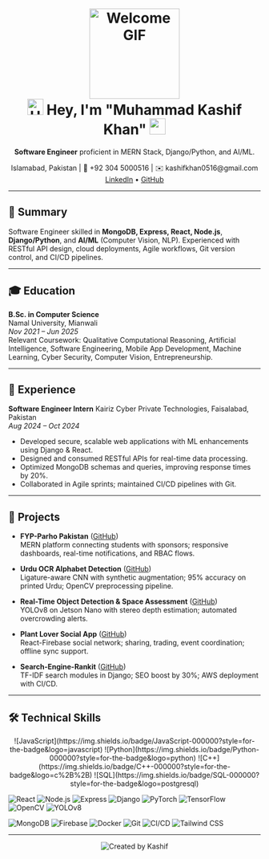 
<h1 align="center">
  <img src="https://media.giphy.com/media/WUlplcMpOCEmTGBtBW/giphy.gif" width="180" alt="Welcome GIF"/><br>
  <img src="https://raw.githubusercontent.com/blackcater/blackcater/main/images/Hi.gif" height="32" alt="Hi"/> Hey, I'm "Muhammad Kashif Khan" <img src="https://raw.githubusercontent.com/blackcater/blackcater/main/images/Hi.gif" height="32"/>
</h1>

<p align="center">
  <strong>Software Engineer</strong> proficient in MERN Stack, Django/Python, and AI/ML.
</p>

<p align="center">
  Islamabad, Pakistan | 📱 +92 304 5000516 | ✉️ kashifkhan0516@gmail.com<br>
  <a href="https://linkedin.com/in/mkashif09">LinkedIn</a> • <a href="https://github.com/kashifkhan09">GitHub</a>
</p>

---

## 📝 Summary

Software Engineer skilled in **MongoDB, Express, React, Node.js**, **Django/Python**, and **AI/ML** (Computer Vision, NLP). Experienced with RESTful API design, cloud deployments, Agile workflows, Git version control, and CI/CD pipelines.

---

## 🎓 Education

**B.Sc. in Computer Science**  
Namal University, Mianwali  
_Nov 2021 – Jun 2025_  
Relevant Coursework: Qualitative Computational Reasoning, Artificial Intelligence, Software Engineering, Mobile App Development, Machine Learning, Cyber Security, Computer Vision, Entrepreneurship.

---

## 💼 Experience

**Software Engineer Intern** 
Kairiz Cyber Private Technologies, Faisalabad, Pakistan  
_Aug 2024 – Oct 2024_
- Developed secure, scalable web applications with ML enhancements using Django & React.  
- Designed and consumed RESTful APIs for real-time data processing.  
- Optimized MongoDB schemas and queries, improving response times by 20%.  
- Collaborated in Agile sprints; maintained CI/CD pipelines with Git.

---

## 🚀 Projects

- **FYP-Parho Pakistan** ([GitHub](https://github.com/kashifkhan09/FYP-Parho-Pakistan))  
  MERN platform connecting students with sponsors; responsive dashboards, real-time notifications, and RBAC flows.

- **Urdu OCR Alphabet Detection** ([GitHub](https://github.com/kashifkhan09/Urdu-OCR-Detection))  
  Ligature-aware CNN with synthetic augmentation; 95% accuracy on printed Urdu; OpenCV preprocessing pipeline.

- **Real-Time Object Detection & Space Assessment** ([GitHub](https://github.com/kashifkhan09/RealTime-Object-Detection))  
  YOLOv8 on Jetson Nano with stereo depth estimation; automated overcrowding alerts.

- **Plant Lover Social App** ([GitHub](https://github.com/kashifkhan09/Plant-Lover-Social-App))  
  React-Firebase social network; sharing, trading, event coordination; offline sync support.

- **Search-Engine-Rankit** ([GitHub](https://github.com/kashifkhan09/Search-Engine-Rankit))  
  TF-IDF search modules in Django; SEO boost by 30%; AWS deployment with CI/CD.

---

## 🛠️ Technical Skills

<p align="center">
  <!-- Languages -->
  ![JavaScript](https://img.shields.io/badge/JavaScript-000000?style=for-the-badge&logo=javascript)
  ![Python](https://img.shields.io/badge/Python-000000?style=for-the-badge&logo=python)
  ![C++](https://img.shields.io/badge/C++-000000?style=for-the-badge&logo=c%2B%2B)
  ![SQL](https://img.shields.io/badge/SQL-000000?style=for-the-badge&logo=postgresql)

  <!-- Frameworks & Libraries -->
  ![React](https://img.shields.io/badge/React-000000?style=for-the-badge&logo=react)
  ![Node.js](https://img.shields.io/badge/Node.js-000000?style=for-the-badge&logo=node.js)
  ![Express](https://img.shields.io/badge/Express.js-000000?style=for-the-badge&logo=express)
  ![Django](https://img.shields.io/badge/Django-000000?style=for-the-badge&logo=django)
  ![PyTorch](https://img.shields.io/badge/PyTorch-000000?style=for-the-badge&logo=pytorch)
  ![TensorFlow](https://img.shields.io/badge/TensorFlow-000000?style=for-the-badge&logo=tensorflow)
  ![OpenCV](https://img.shields.io/badge/OpenCV-000000?style=for-the-badge&logo=opencv)
  ![YOLOv8](https://img.shields.io/badge/YOLOv8-000000?style=for-the-badge)

  <!-- Databases & Tools -->
  ![MongoDB](https://img.shields.io/badge/MongoDB-000000?style=for-the-badge&logo=mongodb)
  ![Firebase](https://img.shields.io/badge/Firebase-000000?style=for-the-badge&logo=firebase)
  ![Docker](https://img.shields.io/badge/Docker-000000?style=for-the-badge&logo=docker)
  ![Git](https://img.shields.io/badge/Git-000000?style=for-the-badge&logo=git)
  ![CI/CD](https://img.shields.io/badge/CI/CD-000000?style=for-the-badge)
  ![Tailwind CSS](https://img.shields.io/badge/Tailwind_CSS-000000?style=for-the-badge&logo=tailwindcss)
</p>

---

<p align="center">
  <img src="https://img.shields.io/badge/CREATED%20BY-Muhammad%20Kashif%20Khan-lightgrey?style=for-the-badge" alt="Created by Kashif"/>
</p>
